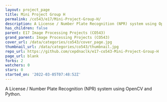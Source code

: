 ```yaml
---
layout: project_page
title: Mini Project Group H
permalink: /co543/e17/Mini-Project-Group-H/
description: A License / Number Plate Recognition (NPR) system using OpenCV and Python.
has_children: false
parent: E17 Image Processing Projects (CO543)
grand_parent: Image Processing Projects (CO543)
cover_url: /data/categories/co543/cover_page.jpg
thumbnail_url: /data/categories/co543/thumbnail.jpg
repo_url: https://github.com/cepdnaclk/e17-co543-Mini-Project-Group-H
page_url: blank
forks: 2
watchers: 0
stars: 0
started_on: '2022-03-05T07:48:52Z'
---
```


A License / Number Plate Recognition (NPR) system using OpenCV and Python.